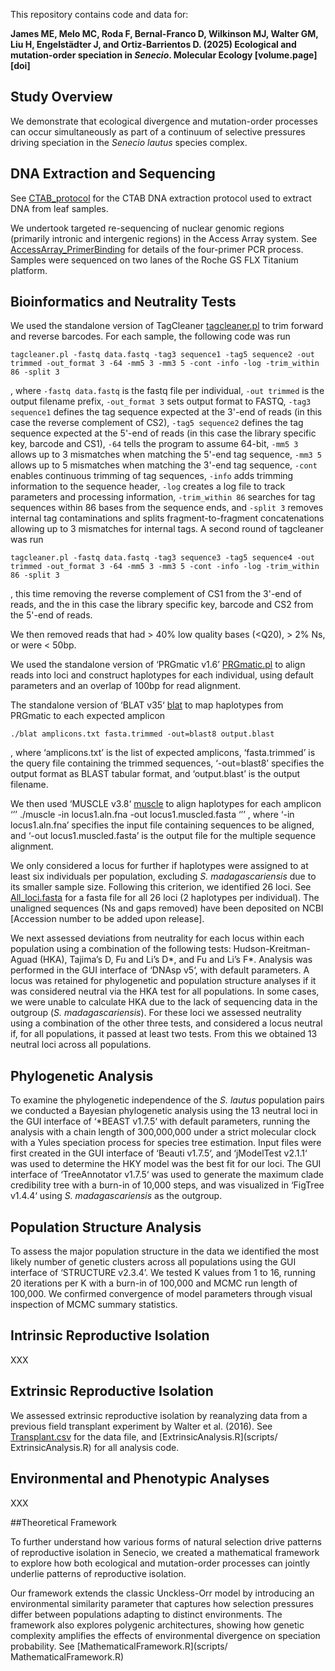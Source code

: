 This repository contains code and data for:

**James ME, Melo MC, Roda F, Bernal-Franco D, Wilkinson MJ, Walter GM, Liu H, Engelstädter J, and Ortiz-Barrientos D. (2025) Ecological and mutation-order speciation in *Senecio*. Molecular Ecology [volume.page] [doi]**

## Study Overview

We demonstrate that ecological divergence and mutation-order processes can occur simultaneously as part of a continuum of selective pressures driving speciation in the *Senecio lautus* species complex.

## DNA Extraction and Sequencing

See [CTAB_protocol](laboratory/CTAB_protocol.docx) for the CTAB DNA extraction protocol used to extract DNA from leaf samples.

We undertook targeted re-sequencing of nuclear genomic regions (primarily intronic and intergenic regions) in the Access Array system. See [AccessArray_PrimerBinding](laboratory/AccessArray_PrimerBinding.docx) for details of the four-primer PCR process. Samples were sequenced on two lanes of the Roche GS FLX Titanium platform.

## Bioinformatics and Neutrality Tests

We used the standalone version of TagCleaner [tagcleaner.pl](scripts/tagcleaner.pl)
to trim forward and reverse barcodes. For each sample, the following code was run

```
tagcleaner.pl -fastq data.fastq -tag3 sequence1 -tag5 sequence2 -out trimmed -out_format 3 -64 -mm5 3 -mm3 5 -cont -info -log -trim_within 86 -split 3

```
, where `-fastq data.fastq` is the fastq file per individual, `-out trimmed` is the output filename prefix, `-out_format 3` sets output format to FASTQ, `-tag3 sequence1` defines the tag sequence expected at the 3'-end of reads (in this case the reverse complement of CS2), `-tag5 sequence2` defines the tag sequence expected at the 5'-end of reads (in this case the library specific key, barcode and CS1), `-64` tells the program to assume 64-bit, `-mm5 3` allows up to 3 mismatches when matching the 5'-end tag sequence, `-mm3 5` allows up to 5 mismatches when matching the 3'-end tag sequence, `-cont` enables continuous trimming of tag sequences, `-info` adds trimming information to the sequence header, `-log` creates a log file to track parameters and processing information, `-trim_within 86` searches for tag sequences within 86 bases from the sequence ends, and `-split 3` removes internal tag contaminations and splits fragment-to-fragment concatenations allowing up to 3 mismatches for internal tags.
A second round of tagcleaner was run
```
tagcleaner.pl -fastq data.fastq -tag3 sequence3 -tag5 sequence4 -out trimmed -out_format 3 -64 -mm5 3 -mm3 5 -cont -info -log -trim_within 86 -split 3
```
, this time removing the reverse complement of CS1 from the 3'-end of reads, and the 
in this case the library specific key, barcode and CS2 from the 5'-end of reads.

We then removed reads that had > 40% low quality bases (<Q20), > 2% Ns, or were < 50bp. 

We used the standalone version of ‘PRGmatic v1.6’ [PRGmatic.pl](scripts/PRGmatic.pl) to align reads into loci and construct haplotypes for each individual, using default parameters and an overlap of 100bp for read alignment.

The standalone version of ‘BLAT v35‘ [blat](scripts/blat) to map haplotypes from PRGmatic to each expected amplicon

```
./blat amplicons.txt fasta.trimmed -out=blast8 output.blast
```
, where ‘amplicons.txt’ is the list of expected amplicons, ‘fasta.trimmed’ is the query file containing the trimmed sequences, ‘-out=blast8’ specifies the output format as BLAST tabular format, and ‘output.blast’ is the output filename.

We then used ‘MUSCLE v3.8‘ [muscle](scripts/muscle) to align haplotypes for each amplicon
‘’’
./muscle -in locus1.aln.fna -out locus1.muscled.fasta
‘’’
, where ‘-in locus1.aln.fna’ specifies the input file containing sequences to be aligned, and ‘-out locus1.muscled.fasta’ is the output file for the multiple sequence alignment.

We only considered a locus for further if haplotypes were assigned to at least six individuals per population, excluding *S. madagascariensis* due to its smaller sample size. Following this criterion, we identified 26 loci. See [All_loci.fasta](data/All_loci.fasta) for a fasta file for all 26 loci (2 haplotypes per individual). The unaligned sequences (Ns and gaps removed) have been deposited on NCBI [Accession number to be added upon release]. 

We next assessed deviations from neutrality for each locus within each population using a combination of the following tests: Hudson-Kreitman-Aguad (HKA), Tajima’s D, Fu and Li’s D*, and Fu and Li’s F*. Analysis was performed in the GUI interface of ‘DNAsp v5‘, with default parameters. A locus was retained for phylogenetic and population structure analyses if it was considered neutral via the HKA test for all populations. In some cases, we were unable to calculate HKA due to the lack of sequencing data in the outgroup (*S. madagascariensis*). For these loci we assessed neutrality using a combination of the other three tests, and considered a locus neutral if, for all populations, it passed at least two tests. From this we obtained 13 neutral loci across all populations.

## Phylogenetic Analysis

To examine the phylogenetic independence of the *S. lautus* population pairs we conducted a Bayesian phylogenetic analysis using the 13 neutral loci in the GUI interface of ‘*BEAST v1.7.5‘ with default parameters, running the analysis with a chain length of 300,000,000 under a strict molecular clock with a Yules speciation process for species tree estimation. Input files were first created in the GUI interface of ‘Beauti v1.7.5‘, and ‘jModelTest v2.1.1‘ was used to determine the HKY model was the best fit for our loci. The GUI interface of ‘TreeAnnotator v1.7.5‘ was used to generate the maximum clade credibility tree with a burn-in of 10,000 steps, and was visualized in ‘FigTree v1.4.4‘ using *S. madagascariensis* as the outgroup. 

## Population Structure Analysis

To assess the major population structure in the data we identified the most likely number of genetic clusters across all populations using the GUI interface of ‘STRUCTURE v2.3.4’. We tested K values from 1 to 16, running 20 iterations per K with a burn-in of 100,000 and MCMC run length of 100,000. We confirmed convergence of model parameters through visual inspection of MCMC summary statistics.

## Intrinsic Reproductive Isolation 

XXX

## Extrinsic Reproductive Isolation

We assessed extrinsic reproductive isolation by reanalyzing data from a previous field transplant experiment by Walter et al. (2016). See [Transplant.csv](data/Transplant.csv) for the data file, and [ExtrinsicAnalysis.R](scripts/ ExtrinsicAnalysis.R) for all analysis code.

## Environmental and Phenotypic Analyses

XXX


##Theoretical Framework

To further understand how various forms of natural selection drive patterns of reproductive isolation in Senecio, we created a mathematical framework to explore how both ecological and mutation-order processes can jointly underlie patterns of reproductive isolation.

Our framework extends the classic Unckless-Orr model by introducing an environmental similarity parameter that captures how selection pressures differ between populations adapting to distinct environments. The framework also explores polygenic architectures, showing how genetic complexity amplifies the effects of environmental divergence on speciation probability. See [MathematicalFramework.R](scripts/ MathematicalFramework.R)
